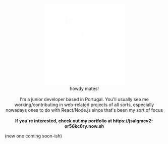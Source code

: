 
<p align="center">
  <img src="https://github.com/nocategory/nocategory/blob/master/avatar.gif" />
  <br />
  <span>howdy mates!</span>
  <br />
  <br />
  I'm a junior developer based in Portugal. You'll usually see me working/contributing in web-related projects of all sorts, especially nowadays ones to do with React/Node.js since that's been my sort of focus<br /><br />
<b>If you're interested, check out my portfolio at https://jsalgmev2-or56kc6ry.now.sh</b>
  <p>(new one coming soon-ish)</p>
</p>

